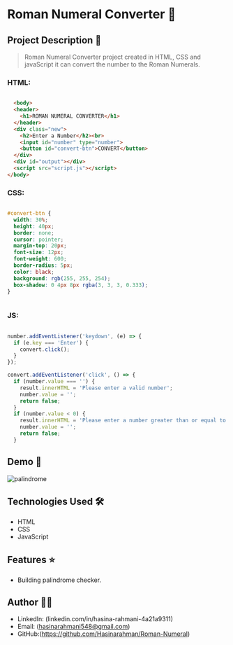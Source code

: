 # Roman Numeral Converter 🚀

## Project Description 📝

> Roman Numeral Converter  project created in HTML, CSS and javaScript it can convert the number to the Roman Numerals.


### HTML:
```html

  <body>
  <header>
    <h1>ROMAN NUMERAL CONVERTER</h1>
  </header>
  <div class="new">
    <h2>Enter a Number</h2><br>
    <input id="number" type="number">
    <button id="convert-btn">CONVERT</button>
  </div>
  <div id="output"></div>
  <script src="script.js"></script>
</body>

```
### CSS:
```css

#convert-btn {
  width: 30%;
  height: 40px;
  border: none;
  cursor: pointer;
  margin-top: 20px;
  font-size: 12px;
  font-weight: 600;
  border-radius: 5px;
  color: black;
  background: rgb(255, 255, 254);
  box-shadow: 0 4px 8px rgba(3, 3, 3, 0.333);
}



```
### JS:
```javascript

number.addEventListener('keydown', (e) => {
  if (e.key === 'Enter') {
    convert.click();
  }
});

convert.addEventListener('click', () => {
  if (number.value === '') {
    result.innerHTML = 'Please enter a valid number';
    number.value = '';
    return false;
  }
  if (number.value < 0) {
    result.innerHTML = 'Please enter a number greater than or equal to 1';
    number.value = '';
    return false;
  }


```

## Demo 📸

![palindrome](https://github.com/Hasinarahman/Palindrome-checker/assets/168626170/476d4078-3ba7-48f8-bb00-de14b5a4275a)


## Technologies Used 🛠️

- HTML
- CSS
- JavaScript

## Features ⭐

- Building palindrome checker.

## Author 👩‍💻


- LinkedIn: (linkedin.com/in/hasina-rahmani-4a21a9311)
- Email: (hasinarahmani548@gmail.com)
- GitHub:(https://github.com/Hasinarahman/Roman-Numeral)